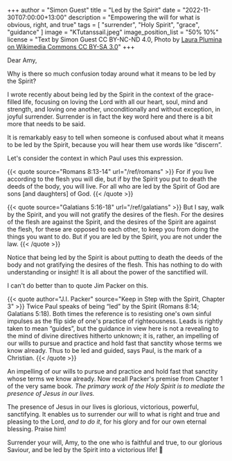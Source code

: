 +++
author = "Simon Guest"
title = "Led by the Spirit"
date = "2022-11-30T07:00:00+13:00"
description = "Empowering the will for what is obvious, right, and true"
tags = [ "surrender", "Holy Spirit", "grace", "guidance" ]
image = "KTutanssail.jpeg"
image_position_list = "50% 10%"
license = "Text by Simon Guest CC BY-NC-ND 4.0, Photo by [Laura Plumina on Wikimedia Commons CC BY-SA 3.0](https://commons.m.wikimedia.org/wiki/File:KTutanssail.jpeg)"
+++

Dear Amy,

Why is there so much confusion today around what it means to be led by the Spirit?

I wrote recently about being led by the Spirit in the context of the grace-filled life, focusing on loving the Lord with all our heart, soul, mind and strength, and loving one another, unconditionally and without exception, in joyful surrender. Surrender is in fact the key word here and there is a bit more that needs to be said.

It is remarkably easy to tell when someone is confused about what it means to be led by the Spirit, because you will hear them use words like “discern”.

Let's consider the context in which Paul uses this expression.

{{< quote source="Romans 8:13-14" url="/ref/romans" >}}
For if you live according to the flesh you will die, but if by the Spirit you put to death the deeds of the body, you will live. For all who are led by the Spirit of God are sons [and daughters] of God.
{{< /quote >}}

{{< quote source="Galatians 5:16-18" url="/ref/galatians" >}}
But I say, walk by the Spirit, and you will not gratify the desires of the flesh. For the desires of the flesh are against the Spirit, and the desires of the Spirit are against the flesh, for these are opposed to each other, to keep you from doing the things you want to do. But if you are led by the Spirit, you are not under the law.
{{< /quote >}}

Notice that being led by the Spirit is about putting to death the deeds of the body and not gratifying the desires of the flesh. This has nothing to do with understanding or insight! It is all about the power of the sanctified will.

I can't do better than to quote Jim Packer on this.

{{< quote author="J.I. Packer" source="Keep in Step with the Spirit, Chapter 3" >}}
Twice Paul speaks of being “led” by the Spirit (Romans 8:14; Galatians 5:18). Both times the reference is to resisting one's own sinful impulses as the flip side of one's practice of righteousness. Leads is rightly taken to mean “guides”, but the guidance in view here is not a revealing to the mind of divine directives hitherto unknown; it is, rather, an impelling of our wills to pursue and practice and hold fast that sanctity whose terms we know already. Thus to be led and guided, says Paul, is the mark of a Christian.
{{< /quote >}}

An impelling of our wills to pursue and practice and hold fast that sanctity whose terms we know already. Now recall Packer's premise from Chapter 1 of the very same book. _The primary work of the Holy Spirit is to mediate the presence of Jesus in our lives._

The presence of Jesus in our lives is glorious, victorious, powerful, sanctifying. It enables us to surrender our will to what is right and true and pleasing to the Lord, _and to do it_, for his glory and for our own eternal blessing. Praise him!

Surrender your will, Amy, to the one who is faithful and true, to our glorious Saviour, and be led by the Spirit into a victorious life! 🙏
